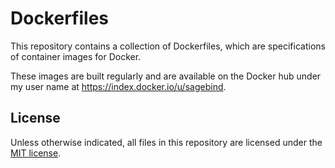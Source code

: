 # Dockerfiles
This repository contains a collection of Dockerfiles, which are specifications of container images for Docker.

These images are built regularly and are available on the Docker hub under my user name at <https://index.docker.io/u/sagebind>.

## License
Unless otherwise indicated, all files in this repository are licensed under the [MIT license][license].


[license]: LICENSE.md
